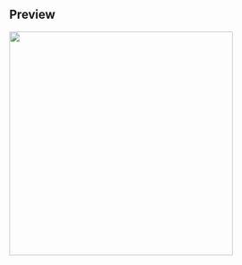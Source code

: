 ## Preview

<img src="https://github.com/kimhamney/oz-coding/assets/11283993/e4689867-f33b-48a9-8256-a71dea0f6be6" width="400">
